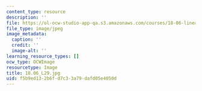 ```yaml
---
content_type: resource
description: ''
file: https://ol-ocw-studio-app-qa.s3.amazonaws.com/courses/18-06-linear-algebra-spring-2010/f5b9ed132b6fd7c33a79dafd05e4050d_18.06_L29.jpg
file_type: image/jpeg
image_metadata:
  caption: ''
  credit: ''
  image-alt: ''
learning_resource_types: []
ocw_type: OCWImage
resourcetype: Image
title: 18.06_L29.jpg
uid: f5b9ed13-2b6f-d7c3-3a79-dafd05e4050d
---
```

